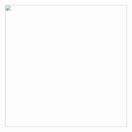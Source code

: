 <img src="https://camo.githubusercontent.com/fce5738646ee52dbabad63a768b86a7ed9cf975aeffcfce5c857c9c29268558b/68747470733a2f2f6d6f6e6f7068792e636f6d2f6d656469612f516638637263666c71446453414b6535356f2f6d6f6e6f7068792e676966" height="400" width="400">

